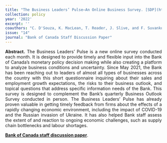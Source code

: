 ```yaml
---
title: "The Business Leaders’ Pulse—An Online Business Survey. [SDP](https://www.bankofcanada.ca/2022/06/staff-discussion-paper-2022-14/)"
collection: policy
year: '2022' 
excerpt: ''
coauthors: "C. D'Souza, K. MacLean, T. Reader, J. Slive, and F. Suvankulov"
issue: "14"
journal: "Bank of Canada Staff Discussion Paper"
---
```

<p align="justify"> <b>Abstract.</b> The Business Leaders’ Pulse is a new online survey conducted each month. It is designed to provide timely and flexible input into the Bank of Canada’s monetary policy decision making while also creating a platform to analyze business conditions and uncertainty. Since May 2021, the Bank has been reaching out to leaders of almost all types of businesses across the country with this short questionnaire inquiring about their sales and employment growth expectations, the risks to their business outlook, and topical questions that address specific information needs of the Bank. This survey is designed to complement the Bank’s quarterly Business Outlook Survey conducted in person. The Business Leaders’ Pulse has already proven valuable in getting timely feedback from firms about the effects of a rapidly changing economic environment, including the impact of COVID-19 and the Russian invasion of Ukraine. It has also helped Bank staff assess the extent of and reaction to ongoing economic challenges, such as supply chain bottlenecks and labour shortages.
</p>

[**Bank of Canada staff discussion paper**](https://www.bankofcanada.ca/2022/06/staff-discussion-paper-2022-14/).


